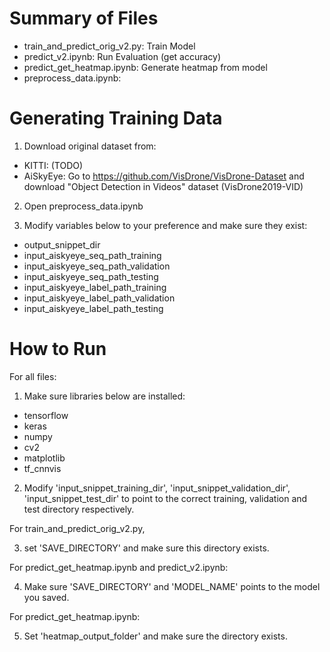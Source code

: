 # Summary of Files
 - train_and_predict_orig_v2.py: Train Model
 - predict_v2.ipynb: Run Evaluation (get accuracy)
 - predict_get_heatmap.ipynb: Generate heatmap from model
 - preprocess_data.ipynb: 

# Generating Training Data
1. Download original dataset from:
 - KITTI: (TODO)
 - AiSkyEye: Go to https://github.com/VisDrone/VisDrone-Dataset and download "Object Detection in Videos" dataset (VisDrone2019-VID)

2. Open preprocess_data.ipynb

3. Modify variables below to your preference and make sure they exist:
 - output_snippet_dir
 - input_aiskyeye_seq_path_training
 - input_aiskyeye_seq_path_validation
 - input_aiskyeye_seq_path_testing
 - input_aiskyeye_label_path_training
 - input_aiskyeye_label_path_validation
 - input_aiskyeye_label_path_testing

# How to Run

For all files:

1. Make sure libraries below are installed:
 - tensorflow
 - keras
 - numpy
 - cv2
 - matplotlib
 - tf_cnnvis

2. Modify 'input_snippet_training_dir', 'input_snippet_validation_dir', 'input_snippet_test_dir' to point to the correct training, validation and test directory respectively.

For train_and_predict_orig_v2.py,

3. set 'SAVE_DIRECTORY' and make sure this directory exists.

For predict_get_heatmap.ipynb and predict_v2.ipynb:

4. Make sure 'SAVE_DIRECTORY' and 'MODEL_NAME' points to the model you saved.

For predict_get_heatmap.ipynb:

5. Set 'heatmap_output_folder' and make sure the directory exists. 
